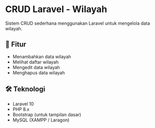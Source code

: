 # CRUD Laravel - Wilayah

Sistem CRUD sederhana menggunakan Laravel untuk mengelola data wilayah.

## 📌 Fitur

- Menambahkan data wilayah
- Melihat daftar wilayah
- Mengedit data wilayah
- Menghapus data wilayah

## 🛠️ Teknologi

- Laravel 10
- PHP 8.x
- Bootstrap (untuk tampilan dasar)
- MySQL (XAMPP / Laragon)
